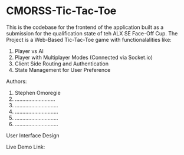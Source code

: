 # CMORSS-Tic-Tac-Toe

This is the codebase for the frontend of the application built as a submission for the qualification state of teh ALX SE Face-Off Cup. The Project is a Web-Based Tic-Tac-Toe game with functionalalities like:

1. Player vs AI
2. Player with Multiplayer Modes (Connected via Socket.io)
3. Client Side Routing and Authentication
4. State Management for User Preference

Authors:

1. Stephen Omoregie
2. ...........................
3. .............................
4. .............................
5. .............................
6. .............................

User Interface Design

Live Demo Link:
